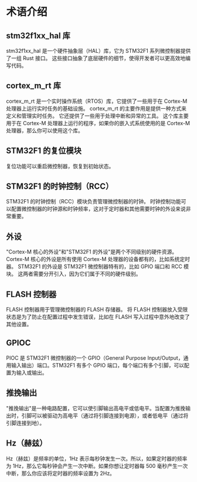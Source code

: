 # 术语介绍

## stm32f1xx_hal 库

stm32f1xx_hal 是一个硬件抽象层（HAL）库，它为 STM32F1 系列微控制器提供了一组 Rust 接口。
这些接口抽象了底层硬件的细节，使得开发者可以更高效地编写代码。

## cortex_m_rt 库

cortex_m_rt 是一个实时操作系统（RTOS）库，它提供了一些用于在 Cortex-M 处理器上运行实时任务的基础设施。
cortex_m_rt 的主要作用是提供一种方式来定义和管理实时任务。
它还提供了一些用于处理中断和异常的工具。
这个库主要用于在 Cortex-M 处理器上运行的程序，如果你的嵌入式系统使用的是 Cortex-M 处理器，那么你可以使用这个库。

## STM32F1 的复位模块

复位功能可以重启微控制器，恢复到初始状态。

## STM32F1 的时钟控制（RCC）

STM32F1 的时钟控制（RCC）模块负责管理微控制器的时钟。
时钟控制功能可以配置微控制器的时钟源和时钟频率，这对于定时器和其他需要时钟的外设来说非常重要。

## 外设

"Cortex-M 核心的外设"和"STM32F1 的外设"是两个不同级别的硬件资源。
Cortex-M 核心的外设是所有使用 Cortex-M 处理器的设备都有的，比如系统定时器。
STM32F1 的外设是 STM32F1 微控制器特有的，比如 GPIO 端口和 RCC 模块。
这两者需要分开引入，因为它们属于不同的硬件级别。

## FLASH 控制器

FLASH 控制器用于管理微控制器的 FLASH 存储器。
将 FLASH 控制器放入受限状态是为了防止在配置过程中发生错误，比如在 FLASH 写入过程中意外地改变了其他设置。

## GPIOC

PIOC 是 STM32F1 微控制器的一个 GPIO（General Purpose Input/Output，通用输入输出）端口。STM32F1 有多个 GPIO 端口，每个端口有多个引脚，可以配置为输入或输出。

## 推挽输出

"推挽输出"是一种电路配置，它可以使引脚输出高电平或低电平。当配置为推挽输出时，引脚可以被驱动为高电平（通过将引脚连接到电源），或者低电平（通过将引脚连接到地）。

## Hz（赫兹）

Hz（赫兹）是频率的单位，1Hz 表示每秒钟发生一次。所以，如果定时器的频率为 1Hz，那么它每秒钟会产生一次中断。如果你想让定时器每 500 毫秒产生一次中断，那么你应该将定时器的频率设置为 2Hz。
